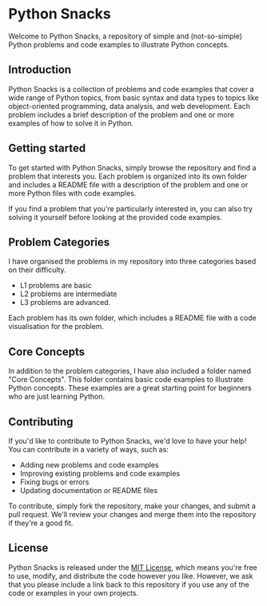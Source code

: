 # Python Snacks

Welcome to Python Snacks, a repository of simple and (not-so-simple) Python problems and code examples to illustrate Python concepts. 

## Introduction

Python Snacks is a collection of problems and code examples that cover a wide range of Python topics, from basic syntax and data types to topics like object-oriented programming, data analysis, and web development. Each problem includes a brief description of the problem and one or more examples of how to solve it in Python.

## Getting started

To get started with Python Snacks, simply browse the repository and find a problem that interests you. Each problem is organized into its own folder and includes a README file with a description of the problem and one or more Python files with code examples.

If you find a problem that you're particularly interested in, you can also try solving it yourself before looking at the provided code examples. 

## Problem Categories

I have organised the problems in my repository into three categories based on their difficulty. 
- L1 problems are basic
- L2 problems are intermediate
- L3 problems are advanced. 

Each problem has its own folder, which includes a README file with a code visualisation for the problem.

## Core Concepts

In addition to the problem categories, I have also included a folder named "Core Concepts". This folder contains basic code examples to illustrate Python concepts. These examples are a great starting point for beginners who are just learning Python.

## Contributing

If you'd like to contribute to Python Snacks, we'd love to have your help! You can contribute in a variety of ways, such as:

- Adding new problems and code examples
- Improving existing problems and code examples
- Fixing bugs or errors
- Updating documentation or README files

To contribute, simply fork the repository, make your changes, and submit a pull request. We'll review your changes and merge them into the repository if they're a good fit.

## License
Python Snacks is released under the [MIT License](https://opensource.org/licenses/MIT), which means you're free to use, modify, and distribute the code however you like. However, we ask that you please include a link back to this repository if you use any of the code or examples in your own projects.